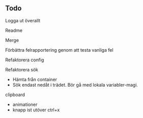 ## Todo

Logga ut överallt

Readme

Merge

Förbättra felrapportering genom att testa vanliga fel

Refaktorera config

Refaktorera sök  
* Hämta från container
* Sök endast nedåt i trädet. Bör gå med lokala variabler-magi.

clipboard  
* animationer
* knapp ist utöver ctrl+x